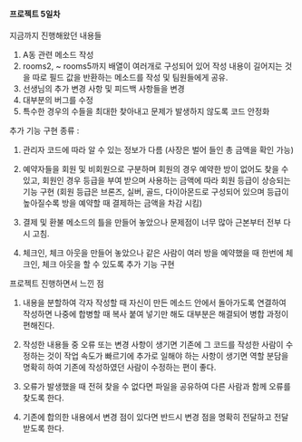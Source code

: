 


#### 프로젝트 5일차


지금까지 진행해왔던 내용들 

1. A동 관련 메소드 작성 
2. rooms2, ~ rooms5까지 배열이 여러개로 구성되어 있어 작성 내용이 길어지는 것을 따로 필드 값을 반환하는 메소드를 작성 및 팀원들에게 공유.
3. 선생님의 추가 변경 사항 및 피드백 사항들을 변경
4. 대부분의 버그를 수정
5. 특수한 경우의 수들을 최대한 찾아내고 문제가 발생하지 않도록 코드 안정화




추가 기능 구현 종류 : 

1. 관리자 코드에 따라 알 수 있는 정보가 다름 (사장은 벌어 들인 총 금액을 확인 가능)

2. 예약자들을 회원 및 비회원으로 구분하며 회원의 경우 예약한 방이 없어도 찾을 수 있고,
	회원인 경우 등급을 부여 받으며 사용하는 금액에 따라 회원 등급이 상승되는 기능 구현
	(회원 등급은 브론즈, 실버, 골드, 다이아몬드로 구성되어 있으며 등급이 높아질수록 방을 예약할 때 결제하는 금액을 차감 시킴)

3. 결제 및 환불 메소드의 틀을 만들어 놓았으나 문제점이 너무 많아 근본부터 전부 다시 고침.

4. 체크인, 체크 아웃을 만들어 놓았으나 같은 사람이 여러 방을 예약했을 때 한번에 체크인, 체크 아웃을 할 수 있도록 추가 기능 구현




프로젝트 진행하면서 느낀 점 

1. 내용을 분할하여 각자 작성할 때
	자신이 만든 메소드 안에서 돌아가도록 연결하여 작성하면
	나중에 합병할 때 복사 붙여 넣기만 해도 대부분은 해결되어 병합 과정이 편해진다.

2. 작성한 내용들 중 오류 또는 변경 사항이 생기면 기존에 그 코드를 작성한 사람이 수정하는 것이 작업 속도가 빠르기에
	추가로 일해야 하는 사항이 생기면 역할 분담을 명확히 하여 기존에 작성하였던 사람이 수정하는 편이 좋다.

3. 오류가 발생했을 때 전혀 찾을 수 없다면 파일을 공유하여 다른 사람과 함께 오류를 찾도록 한다.

4. 기존에 합의한 내용에서 변경 점이 있다면 반드시 변경 점을 명확히 전달하고 전달 받도록 한다.










